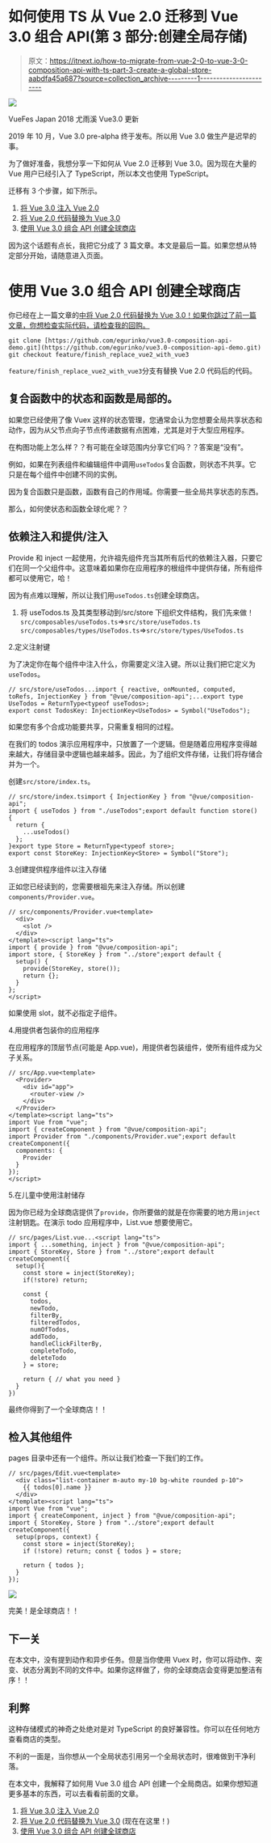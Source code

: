 # 如何使用 TS 从 Vue 2.0 迁移到 Vue 3.0 组合 API(第 3 部分:创建全局存储)

> 原文：<https://itnext.io/how-to-migrate-from-vue-2-0-to-vue-3-0-composition-api-with-ts-part-3-create-a-global-store-aabdfa45a687?source=collection_archive---------1----------------------->

![](img/5ec9f0183a0854380956eb678c67bca3.png)

VueFes Japan 2018 尤雨溪 Vue3.0 更新

2019 年 10 月，Vue 3.0 pre-alpha 终于发布。所以用 Vue 3.0 做生产是迟早的事。

为了做好准备，我想分享一下如何从 Vue 2.0 迁移到 Vue 3.0。因为现在大量的 Vue 用户已经引入了 TypeScript，所以本文也使用 TypeScript。

迁移有 3 个步骤，如下所示。

1.  [将 Vue 3.0 注入 Vue 2.0](https://medium.com/@egctoru/how-to-properly-use-vue-3-0-composition-api-with-typescript-b4bb74d2bcd8)
2.  [将 Vue 2.0 代码替换为 Vue 3.0](https://medium.com/@egctoru/how-to-properly-use-vue-3-0-composition-api-with-typescript-part-2-usage-73606fb1b296)
3.  [使用 Vue 3.0 组合 API 创建全球商店](https://medium.com/@egctoru/how-to-migrate-from-vue-2-0-to-vue-3-0-composition-api-with-ts-part-3-create-a-global-store-aabdfa45a687)

因为这个话题有点长，我把它分成了 3 篇文章。本文是最后一篇。如果您想从特定部分开始，请随意进入页面。

# 使用 Vue 3.0 组合 API 创建全球商店

你已经在上一篇文章的[中将 Vue 2.0 代码替换为 Vue 3.0！如果你跳过了前一篇文章，你想检查实际代码，请检查我的回购。](https://medium.com/@egctoru/how-to-migrate-from-vue-2-0-to-vue-3-0-composition-api-with-ts-part-2-replace-73606fb1b296)

```
git clone [https://github.com/egurinko/vue3.0-composition-api-demo.git](https://github.com/egurinko/vue3.0-composition-api-demo.git)
git checkout feature/finish_replace_vue2_with_vue3
```

`feature/finish_replace_vue2_with_vue3`分支有替换 Vue 2.0 代码后的代码。

## 复合函数中的状态和函数是局部的。

如果您已经使用了像 Vuex 这样的状态管理，您通常会认为您想要全局共享状态和动作，因为从父节点向子节点传递数据有点困难，尤其是对于大型应用程序。

在构图功能上怎么样？？有可能在全球范围内分享它们吗？？答案是“没有”。

例如，如果在列表组件和编辑组件中调用`useTodos`复合函数，则状态不共享。它只是在每个组件中创建不同的实例。

因为复合函数只是函数，函数有自己的作用域。你需要一些全局共享状态的东西。

那么，如何使状态和函数全球化呢？？

## 依赖注入和提供/注入

Provide 和 inject 一起使用，允许祖先组件充当其所有后代的依赖注入器，只要它们在同一个父组件中。这意味着如果你在应用程序的根组件中提供存储，所有组件都可以使用它，哈！

因为有点难以理解，所以让我们用`useTodos.ts`创建全球商店。

1.  将 useTodos.ts 及其类型移动到/src/store
    下组织文件结构，我们先来做！
    `src/composables/useTodos.ts`=>`src/store/useTodos.ts`
    `src/composables/types/UseTodos.ts`=>`src/store/types/UseTodos.ts`

2.定义注射键

为了决定你在每个组件中注入什么，你需要定义注入键。所以让我们把它定义为`useTodos`。

```
// src/store/useTodos...import { reactive, onMounted, computed, toRefs, InjectionKey } from "@vue/composition-api";...export type UseTodos = ReturnType<typeof useTodos>;
export const TodosKey: InjectionKey<UseTodos> = Symbol("UseTodos");
```

如果您有多个合成功能要共享，只需重复相同的过程。

在我们的 todos 演示应用程序中，只放置了一个逻辑。但是随着应用程序变得越来越大，存储目录中逻辑也越来越多。因此，为了组织文件存储，让我们将存储合并为一个。

创建`src/store/index.ts`。

```
// src/store/index.tsimport { InjectionKey } from "@vue/composition-api";
import { useTodos } from "./useTodos";export default function store() {
  return {
    ...useTodos()
  };
}export type Store = ReturnType<typeof store>;
export const StoreKey: InjectionKey<Store> = Symbol("Store");
```

3.创建提供程序组件以注入存储

正如您已经读到的，您需要根祖先来注入存储。所以创建`components/Provider.vue`。

```
// src/components/Provider.vue<template>
  <div>
    <slot />
  </div>
</template><script lang="ts">
import { provide } from "@vue/composition-api";
import store, { StoreKey } from "../store";export default {
  setup() {
    provide(StoreKey, store());
    return {};
  }
};
</script>
```

如果使用 slot，就不必指定子组件。

4.用提供者包装你的应用程序

在应用程序的顶层节点(可能是 App.vue)，用提供者包装组件，使所有组件成为父子关系。

```
// src/App.vue<template>
  <Provider>
    <div id="app">
      <router-view />
    </div>
  </Provider>
</template><script lang="ts">
import Vue from "vue";
import { createComponent } from "@vue/composition-api";
import Provider from "./components/Provider.vue";export default createComponent({
  components: {
    Provider
  }
});
</script>
```

5.在儿童中使用注射储存

因为你已经为全球商店提供了`provide`，你所要做的就是在你需要的地方用`inject`注射钥匙。在演示 todo 应用程序中，List.vue 想要使用它。

```
// src/pages/List.vue...<script lang="ts">
import { ...something, inject } from "@vue/composition-api";
import { StoreKey, Store } from "../store";export default createComponent({
  setup(){
    const store = inject(StoreKey);
    if(!store) return;

    const {
      todos,
      newTodo,
      filterBy,
      filteredTodos,
      numOfTodos, 
      addTodo,
      handleClickFilterBy,
      completeTodo,
      deleteTodo
    } = store;

    return { // what you need }
  }
})
```

最终你得到了一个全球商店！！

## 检入其他组件

pages 目录中还有一个组件。所以让我们检查一下我们的工作。

```
// src/pages/Edit.vue<template>
  <div class="list-container m-auto my-10 bg-white rounded p-10">
    {{ todos[0].name }}
  </div>
</template><script lang="ts">
import Vue from "vue";
import { createComponent, inject } from "@vue/composition-api";
import { StoreKey, Store } from "../store";export default createComponent({
  setup(props, context) {
    const store = inject(StoreKey);
    if (!store) return; const { todos } = store;

    return { todos };
  }
});
```

![](img/d7029d2863480f30a3021844303602eb.png)

完美！是全球商店！！

## 下一关

在本文中，没有提到动作和异步任务。但是当你使用 Vuex 时，你可以将动作、突变、状态分离到不同的文件中。如果你这样做了，你的全球商店会变得更加整洁有序！！

## 利弊

这种存储模式的神奇之处绝对是对 TypeScript 的良好兼容性。你可以在任何地方查看商店的类型。

不利的一面是，当你想从一个全局状态引用另一个全局状态时，很难做到干净利落。

在本文中，我解释了如何用 Vue 3.0 组合 API 创建一个全局商店。如果你想知道更多基本的东西，可以去看看前面的文章。

1.  [将 Vue 3.0 注入 Vue 2.0](https://medium.com/@egctoru/how-to-properly-use-vue-3-0-composition-api-with-typescript-b4bb74d2bcd8)
2.  [将 Vue 2.0 代码替换为 Vue 3.0](https://medium.com/@egctoru/how-to-properly-use-vue-3-0-composition-api-with-typescript-part-2-usage-73606fb1b296) (现在在这里！)
3.  [使用 Vue 3.0 组合 API 创建全球商店](https://medium.com/@egctoru/how-to-migrate-from-vue-2-0-to-vue-3-0-composition-api-with-ts-part-3-create-a-global-store-aabdfa45a687)